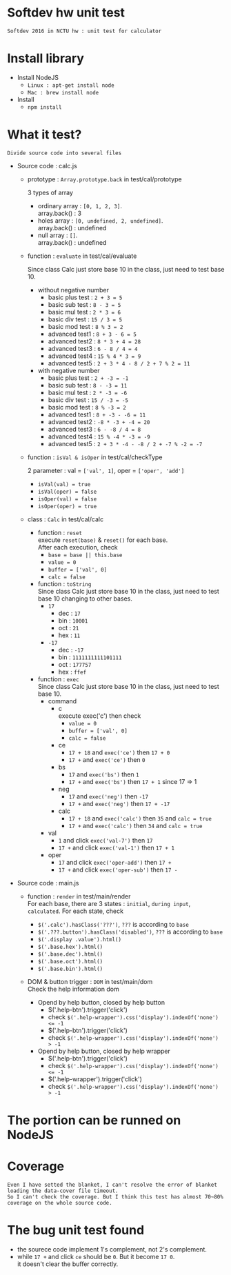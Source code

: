 # Softdev hw unit test

	Softdev 2016 in NCTU hw : unit test for calculator 

# Install library

- Install NodeJS
	- ``Linux : apt-get install node``
	- ``Mac : brew install node``
- Install
	- ``npm install``

# What it test?
	Divide source code into several files
	
- Source code : calc.js
	- prototype : ``Array.prototype.back`` in test/cal/prototype  
		
		3 types of array
		- ordinary array : ``[0, 1, 2, 3]``.  
		array.back() : 3
		- holes array : ``[0, undefined, 2, undefined]``.  
		array.back() : undefined
		- null array : ``[]``.  
		array.back() : undefined

	- function : ``evaluate`` in test/cal/evaluate  
		
		Since class Calc just store base 10 in the class, just need to test base 10.
		- without negative number
			- basic plus test : ``2 + 3 = 5``
			- basic sub test : ``8 - 3 = 5``
			- basic mul test : ``2 * 3 = 6``
			- basic div test : ``15 / 3 = 5``
			- basic mod test : ``8 % 3 = 2``
			- advanced test1 : ``8 + 3 - 6 = 5``
			- advanced test2 : ``8 * 3 + 4 = 28``
			- advanced test3 : ``6 - 8 / 4 = 4``
			- advanced test4 : ``15 % 4 * 3 = 9``
			- advanced test5 : ``2 + 3 * 4 - 8 / 2 + 7 % 2 = 11``
		- with negative number
			- basic plus test : ``2 + -3 = -1``
			- basic sub test : ``8 - -3 = 11``
			- basic mul test : ``2 * -3 = -6``
			- basic div test : ``15 / -3 = -5``
			- basic mod test : ``8 % -3 = 2``
			- advanced test1 : ``8 + -3 - -6 = 11``
			- advanced test2 : ``-8 * -3 + -4 = 20``
			- advanced test3 : ``6 - -8 / 4 = 8``
			- advanced test4 : ``15 % -4 * -3 = -9``
			- advanced test5 : ``2 + 3 * -4 - -8 / 2 + -7 % -2 = -7``

	- function : ``isVal & isOper`` in test/cal/checkType  
		
		2 parameter : val = ``['val', 1]``, oper = ``['oper', 'add']``
		- ``isVal(val) = true``
		- ``isVal(oper) = false``
		- ``isOper(val) = false``
		- ``isOper(oper) = true``

	- class : ``Calc`` in test/cal/calc
		- function : ``reset``  
		execute ``reset(base)`` & ``reset()`` for each base.  
		After each execution, check  
			- ``base = base || this.base``
			- ``value = 0``
			- ``buffer = ['val', 0]``
			- ``calc = false``
		- function : ``toString``  
		Since class Calc just store base 10 in the class, just need to test base 10 changing to other bases.
			- ``17``
				- dec : ``17``
				- bin : ``10001``
				- oct : ``21``
				- hex : ``11``
			- ``-17``
				- dec : ``-17``
				- bin : ``1111111111101111``
				- oct : ``177757``
				- hex : ``ffef``
		- function : ``exec``  
		Since class Calc just store base 10 in the class, just need to test base 10.
			- command
				- c  
				execute exec('c') then check
					- ``value = 0``
					- ``buffer = ['val', 0]``
					- ``calc = false``
				- ce
					- ``17 + 18`` and ``exec('ce')`` then ``17 + 0``
					- ``17 +`` and ``exec('ce')`` then ``0``
				- bs
					- ``17`` and ``exec('bs')`` then ``1``
					- ``17 +`` and ``exec('bs')`` then ``17 + 1`` since 17 => 1
				- neg
					- ``17`` and ``exec('neg')`` then ``-17``
					- ``17 +`` and ``exec('neg')`` then ``17 + -17``
				- calc
					- ``17 + 18`` and ``exec('calc')`` then ``35`` and ``calc = true``
					- ``17 +`` and ``exec('calc')`` then ``34`` and ``calc = true``
			- val
				- ``1`` and click ``exec('val-7')`` then ``17``
				- ``17 +`` and click ``exec('val-1')`` then ``17 + 1``
			- oper
				- ``17`` and click ``exec('oper-add')`` then ``17 +``
				- ``17 +`` and click ``exec('oper-sub')`` then ``17 -``

- Source code : main.js
	- function : ``render`` in test/main/render  
	For each base, there are 3 states : ``initial``, ``during input``, ``calculated``.
	For each state, check
		- ``$('.calc').hasClass('???')``, ``???`` is according to ``base``
		- ``$('.???.button').hasClass('disabled')``, ``???`` is according to ``base``
		- ``$('.display .value').html()``
		- ``$('.base.hex').html()``
		- ``$('.base.dec').html()``
		- ``$('.base.oct').html()``
		- ``$('.base.bin').html()``
		
	- DOM & button trigger : ``DOM`` in test/main/dom  
	Check the help information dom
		- Opend by help button, closed by help button
			- $('.help-btn').trigger('click')
			- check ``$('.help-wrapper').css('display').indexOf('none') <= -1``
			- $('.help-btn').trigger('click')
			- check ``$('.help-wrapper').css('display').indexOf('none') > -1``
		- Opend by help button, closed by help wrapper
			- $('.help-btn').trigger('click')
			- check ``$('.help-wrapper').css('display').indexOf('none') <= -1``
			- $('.help-wrapper').trigger('click')
			- check ``$('.help-wrapper').css('display').indexOf('none') > -1``

# The portion can be runned on NodeJS

# Coverage  

	Even I have setted the blanket, I can't resolve the error of blanket loading the data-cover file timeout.
	So I can't check the coverage. But I think this test has almost 70~80% coverage on the whole source code.

# The bug unit test found

- the sourece code implement 1's complement, not 2's complement.
- while ``17 +`` and click ``ce`` should be ``0``. But it become ``17 0``.  
it doesn't clear the buffer correctly.

